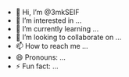 - 👋 Hi, I’m @3mkSEIF
- 👀 I’m interested in ...
- 🌱 I’m currently learning ...
- 💞️ I’m looking to collaborate on ...
- 📫 How to reach me ...
- 😄 Pronouns: ...
- ⚡ Fun fact: ...

<!---
3mkSEIF/3mkSEIF is a ✨ special ✨ repository because its `README.md` (this file) appears on your GitHub profile.
You can click the Preview link to take a look at your changes.
--->
